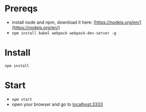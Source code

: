 # Prereqs
- install node and npm, download it here: [https://nodejs.org/en/](https://nodejs.org/en/)
- `npm install babel webpack webpack-dev-server -g`

# Install
`npm install`

# Start
- `npm start`
- open your browser and go to [localhost:3333](http://localhost:3333)
